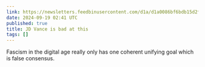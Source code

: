 ```yaml
---
link: https://newsletters.feedbinusercontent.com/d1a/d1a0086bf6bdb15d2f08fd2d778e1bd20b7bc3b2.html
date: 2024-09-19 02:41 UTC
published: true
title: JD Vance is bad at this
tags: []
---
```


Fascism in the digital age really only has one coherent unifying goal which is false consensus.
